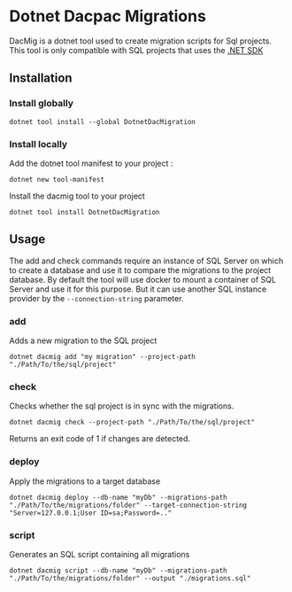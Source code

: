 # Dotnet Dacpac Migrations

DacMig is a dotnet tool used to create migration scripts for Sql projects.
This tool is only compatible with SQL projects that uses the [.NET SDK](https://www.nuget.org/packages/Microsoft.Build.Sql)

## Installation

### Install globally 
```
dotnet tool install --global DotnetDacMigration 
```

### Install locally

Add the dotnet tool manifest to your project :
```
dotnet new tool-manifest
```

Install the dacmig tool to your project
```
dotnet tool install DotnetDacMigration 
```

## Usage

The add and check commands require an instance of SQL Server on which to create a database and use it to compare the migrations to the project database. By default the tool will use docker to mount a container of SQL Server and use it for this purpose. But it can use another SQL instance provider by the `--connection-string` parameter. 

### add
Adds a new migration to the SQL project
```
dotnet dacmig add "my migration" --project-path "./Path/To/the/sql/project"
```

### check
Checks whether the sql project is in sync with the migrations.
```
dotnet dacmig check --project-path "./Path/To/the/sql/project"
```

Returns an exit code of 1 if changes are detected.

### deploy
Apply the migrations to a target database
```
dotnet dacmig deploy --db-name "myDb" --migrations-path "./Path/To/the/migrations/folder" --target-connection-string "Server=127.0.0.1;User ID=sa;Password=.."
```

### script
Generates an SQL script containing all migrations
```
dotnet dacmig script --db-name "myDb" --migrations-path "./Path/To/the/migrations/folder" --output "./migrations.sql"
```
